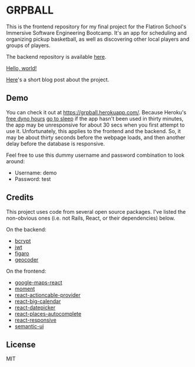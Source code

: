 # GRPBALL

This is the frontend repository for my final project for the Flatiron School's Immersive Software Engineering Bootcamp. It's an app for scheduling and organizing pickup basketball, as well as discovering other local players and groups of players.

The backend repository is available <a href="https://github.com/orenmagid/grpball_backend">here</a>.

<a href="http://example.com/" target="_blank">Hello, world!</a>

<a href="https://medium.com/@autoimpedicis/reflecting-about-my-final-project-917223a9fa17">Here</a>'s a short blog post about the project.



## Demo

You can check it out at https://grpball.herokuapp.com/. Because Heroku's <a href="https://devcenter.heroku.com/articles/free-dyno-hours">free dyno hours</a> <a href="https://devcenter.heroku.com/articles/free-dyno-hours#dyno-sleeping">go to sleep</a> if the app hasn't been used in thirty minutes, the app may be unresponsive for about 30 secs when you first attempt to use it. Unfortunately, this applies to the frontend and the backend. So, it may be about thirty seconds before the webpage loads, and then another delay before the database is responsive.


Feel free to use this dummy username and password combination to look around:

<ul> 
  
  <li>Username: demo</li>
  <li>Password: test</li>

</ul>


## Credits

This project uses code from several open source packages. I've listed the non-obvious ones (i.e. not Rails, React, or their dependencies) below.

On the backend:
<ul> 
  
  <li><a href="https://github.com/codahale/bcrypt-ruby">bcrypt</a></li>
  <li><a href="https://github.com/jwt/ruby-jwt">jwt</a></li>
  <li><a href="https://github.com/laserlemon/figaro">figaro</a></li>
  <li><a href="https://github.com/alexreisner/geocoder">geocoder</a></li>

</ul>

On the frontend:
<ul> 
  
  <li><a href="https://github.com/fullstackreact/google-maps-react">google-maps-react</a></li>
  <li><a href="https://momentjs.com/">moment</a></li>
  <li><a href="https://github.com/cpunion/react-actioncable-provider">react-actioncable-provider</a></li>
  <li><a href="https://github.com/intljusticemission/react-big-calendar">react-big-calendar</a></li>
  <li><a href="https://github.com/Hacker0x01/react-datepicker">react-datepicker</a></li>
  <li><a href="https://github.com/hibiken/react-places-autocomplete">react-places-autocomplete</a></li>
  <li><a href="https://github.com/contra/react-responsive">react-responsive</a></li>
  <li><a href="https://semantic-ui.com/">semantic-ui</a></li>

</ul>

## License

MIT
